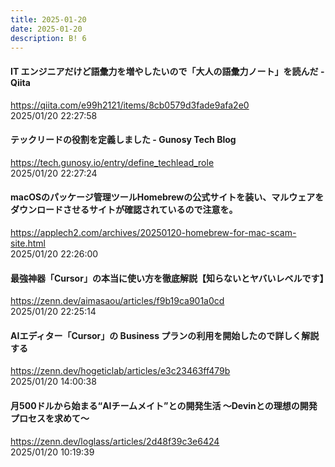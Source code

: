 ```yaml
---
title: 2025-01-20
date: 2025-01-20
description: B! 6
---
```


#### IT エンジニアだけど語彙力を増やしたいので「大人の語彙力ノート」を読んだ - Qiita
https://qiita.com/e99h2121/items/8cb0579d3fade9afa2e0<br>
2025/01/20 22:27:58<br>


#### テックリードの役割を定義しました - Gunosy Tech Blog
https://tech.gunosy.io/entry/define_techlead_role<br>
2025/01/20 22:27:24<br>


#### macOSのパッケージ管理ツールHomebrewの公式サイトを装い、マルウェアをダウンロードさせるサイトが確認されているので注意を。
https://applech2.com/archives/20250120-homebrew-for-mac-scam-site.html<br>
2025/01/20 22:26:00<br>


#### 最強神器「Cursor」の本当に使い方を徹底解説【知らないとヤバいレベルです】
https://zenn.dev/aimasaou/articles/f9b19ca901a0cd<br>
2025/01/20 22:25:14<br>


#### AIエディター「Cursor」の Business プランの利用を開始したので詳しく解説する
https://zenn.dev/hogeticlab/articles/e3c23463ff479b<br>
2025/01/20 14:00:38<br>


#### 月500ドルから始まる“AIチームメイト”との開発生活 〜Devinとの理想の開発プロセスを求めて〜
https://zenn.dev/loglass/articles/2d48f39c3e6424<br>
2025/01/20 10:19:39<br>


